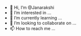 - 👋 Hi, I’m @Janarakshi
- 👀 I’m interested in ...
- 🌱 I’m currently learning ...
- 💞️ I’m looking to collaborate on ...
- 📫 How to reach me ...

<!---
Janarakshi/Janarakshi is a ✨ special ✨ repository because its `README.md` (this file) appears on your GitHub profile.
You can click the Preview link to take a look at your changes.
--->

